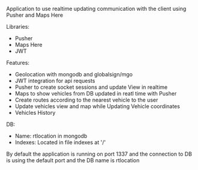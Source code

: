 Application to use realtime updating communication with the client using Pusher and Maps Here

Libraries:
- Pusher
- Maps Here
- JWT

Features:
- Geolocation with mongodb and globalsign/mgo
- JWT integration for api requests
- Pusher to create socket sessions and update View in realtime
- Maps to show vehicles from DB updated in reatl time with Pusher
- Create routes according to the nearest vehicle to the user
- Update vehicles view and map while Updating Vehicle coordinates
- Vehicles History

DB:
- Name: rtlocation in mongodb
- Indexes: Located in file indexes at '/'


By default the application is running on port 1337
and the connection to DB is using the default port
and the DB name is rtlocation
